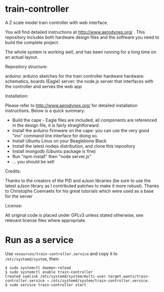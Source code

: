train-controller
================

A Z scale model train controller with web interface.

You will find detailed instructions at http://www.aerodynes.org/ . This repository includes both hardware design files and the software you need to build the complete project.

The whole system is working well, and has been running for a long time on an actual layout.

Repository structure:

arduino: arduino sketches for the train controller hardware
hardware: schematics, boards (Eagle)
server: the node.js server that interfaces with the controller and serves the web app

Installation:

Please refer to http://www.aerodynes.org/ for detailed installation instructions. Below is a quick summary:

- Build the cape - Eagle files are included, all components are referenced in the design file, it is fairly straightforward.
- Install the arduino firmware on the cape: you can use the very good "ino" command line interface for doing so.
- Install Ubuntu Linux on your Beaglebone Black
- Install the latest nodejs distribution, and clone this repository
- Install mongodb (Ubuntu package is fine)
- Run "npm install" then "node server.js"
- ... you should be set!

Credits:

Thanks to the creators of the PID and aJson libraries (be sure to use the latest aJson library as I contributed patches to make it more robust).
Thanks to Christophe Coenraets for his great tutorials which were used as a base for the server

License:

All original code is placed under GPLv3 unless stated otherwise, see relevant license files where appropriate.

# Run as a service

Use `resources/train-controller.service` and copy it to `/etc/systemd/system`, then:

```
$ sudo systemctl daemon-reload
$ sudo systemctl enable train-controller
Created symlink /etc/systemd/system/multi-user.target.wants/train-controller.service → /etc/systemd/system/train-controller.service.
$ sudo service train-controller start
```
